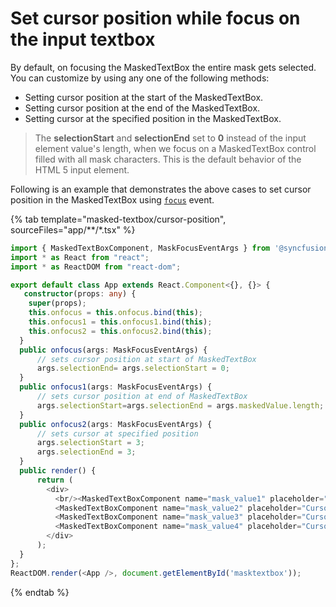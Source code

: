 # Set cursor position while focus on the input textbox

By default, on focusing the MaskedTextBox the entire mask gets selected. You can customize by using any one of the following methods:

* Setting cursor position at the start of the MaskedTextBox.
* Setting cursor position at the end of the MaskedTextBox.
* Setting cursor at the specified position in the MaskedTextBox.

> The **selectionStart** and **selectionEnd** set to **0** instead of the input element value's length, when we focus on a MaskedTextBox control filled with all mask characters. This is the default behavior of the HTML 5 input element.

Following is an example that demonstrates the above cases to set cursor position in the MaskedTextBox using [`focus`](../../api/maskedtextbox#focus) event.

{% tab template="masked-textbox/cursor-position", sourceFiles="app/**/*.tsx" %}

```typescript
import { MaskedTextBoxComponent, MaskFocusEventArgs } from '@syncfusion/ej2-react-inputs';
import * as React from "react";
import * as ReactDOM from "react-dom";

export default class App extends React.Component<{}, {}> {
   constructor(props: any) {
    super(props);
    this.onfocus = this.onfocus.bind(this);
    this.onfocus1 = this.onfocus1.bind(this);
    this.onfocus2 = this.onfocus2.bind(this);
  }
  public onfocus(args: MaskFocusEventArgs) {
      // sets cursor position at start of MaskedTextBox
      args.selectionEnd= args.selectionStart = 0;
  }
  public onfocus1(args: MaskFocusEventArgs) {
      // sets cursor position at end of MaskedTextBox
      args.selectionStart=args.selectionEnd = args.maskedValue.length;
  }
  public onfocus2(args: MaskFocusEventArgs) {
      // sets cursor at specified position
      args.selectionStart = 3;
      args.selectionEnd = 3;
  }
  public render() {
      return (
        <div>
          <br/><MaskedTextBoxComponent name="mask_value1" placeholder="Default cursor position" mask= "00000-00000" value="93828-32132" floatLabelType='Always'/>
          <MaskedTextBoxComponent name="mask_value2" placeholder="Cursor positioned at start" mask= "00000-00000" value="83929-4342" floatLabelType='Always' focus={this.onfocus}/>
          <MaskedTextBoxComponent name="mask_value3" placeholder="Cursor positioned at end" mask= "00000-00000" value="83929-3213" floatLabelType='Always' focus={this.onfocus1}/>
          <MaskedTextBoxComponent name="mask_value4" placeholder="Cursor at specified position" mask= "+1 000-000-0000" value="234-432-432" floatLabelType='Always' focus={this.onfocus2}/>
        </div>
      );
  }
};
ReactDOM.render(<App />, document.getElementById('masktextbox'));

```

{% endtab %}